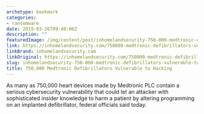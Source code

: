 ```yaml
---
archetype: bookmark
categories:
- ransomware
date: 2019-03-26T09:40:06Z
description: ""
featuredImage: /img/content/post/inhomelandsecurity-750-000-medtronic-defibrillators-vulnerable-to-hacking.jpeg
link: https://inhomelandsecurity.com/750000-medtronic-defibrillators-vulnerable-to-hacking/
linkBrand: inhomelandsecurity.com
linkOriginal: https://inhomelandsecurity.com/750000-medtronic-defibrillators-vulnerable-to-hacking/
slug: inhomelandsecurity-750-000-medtronic-defibrillators-vulnerable-to-hacking
title: 750,000 Medtronic Defibrillators Vulnerable to Hacking
---
```

As many as 750,000 heart devices made by Medtronic PLC contain a serious cybersecurity vulnerability that could let an attacker with sophisticated insider knowledge to harm a patient by altering programming on an implanted defibrillator, federal officials said today.